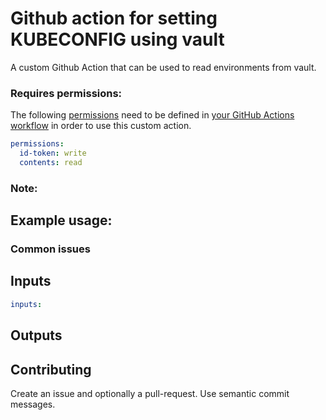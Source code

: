 # Github action for setting KUBECONFIG using vault

A custom Github Action that can be used to read environments from vault.

### Requires permissions:

The following [permissions](https://docs.github.com/en/actions/using-jobs/assigning-permissions-to-jobs#defining-access-for-the-github_token-scopes) need to be defined in [your GitHub Actions workflow](https://github.com/nrkno/plattform-github-apps/blob/6b6e96ab3824630f728574d0362687d1be96e7f4/.github/workflows/policy-bot.yaml#L28) in order to use this custom action.

```yaml
permissions:
  id-token: write
  contents: read
```

### Note:

## Example usage:

### Common issues

## Inputs

```yaml
inputs:
```

## Outputs

## Contributing

Create an issue and optionally a pull-request.
Use semantic commit messages.
